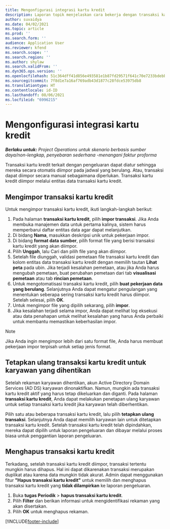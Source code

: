 ```yaml
---
title: Mengonfigurasi integrasi kartu kredit
description: Laporan topik menjelaskan cara bekerja dengan transaksi kartu kredit yang terkait dengan pengeluaran.
author: suvaidya
ms.date: 04/02/2021
ms.topic: article
ms.prod: ''
ms.search.form: ''
audience: Application User
ms.reviewer: kfend
ms.search.scope: ''
ms.search.region: ''
ms.author: shylaw
ms.search.validFrom: ''
ms.dyn365.ops.version: ''
ms.openlocfilehash: 51c364dff41d856e493581e1b87fd29571f641c70e7233bdebb910efbc64b983
ms.sourcegitcommit: 7f8d1e7a16af769adb43d1877c28fdce53975db8
ms.translationtype: HT
ms.contentlocale: id-ID
ms.lasthandoff: 08/06/2021
ms.locfileid: "6996215"
---
```

# <a name="set-up-credit-card-integration"></a>Mengonfigurasi integrasi kartu kredit

_**Berlaku untuk:** Project Operations untuk skenario berbasis sumber daya/non-lengkap, penyebaran sederhana -menangani faktur proforma_

Transaksi kartu kredit terkait dengan pengeluaran dapat diatur sehingga mereka secara otomatis diimpor pada jadwal yang berulang. Atau, transaksi dapat diimpor secara manual sebagaimana diperlukan. Transaksi kartu kredit diimpor melalui entitas data transaksi kartu kredit.

## <a name="import-credit-card-transactions"></a>Mengimpor transaksi kartu kredit

Untuk mengimpor transaksi kartu kredit, ikuti langkah-langkah berikut:

1. Pada halaman **transaksi kartu kredit**, pilih **impor transaksi**. Jika Anda membuka manajemen data untuk pertama kalinya, sistem harus memperbarui daftar entitas data agar dapat melanjutkan.
2. Di bidang **Nama**, masukkan deskripsi unik untuk pekerjaan impor.
3. Di bidang **format data sumber**, pilih format file yang berisi transaksi kartu kredit yang akan diimpor.
4. Pilih **Unggah**, lalu Cari dan pilih file yang akan diimpor.
5. Setelah file diunggah, validasi pemetaan file transaksi kartu kredit dan kolom entitas data transaksi kartu kredit dengan memilih tautan **Lihat peta** pada ubin. Jika terjadi kesalahan pemetaan, atau jika Anda harus mengubah pemetaan, buat perubahan pemetaan dari tab **visualisasi pemetaan** atau tab **rincian pemetaan**.
6. Untuk mengotomatisasi transaksi kartu kredit, pilih **buat pekerjaan data yang berulang**. Selanjutnya Anda dapat mengatur pengulangan yang menentukan seberapa sering transaksi kartu kredit harus diimpor. Setelah selesai, pilih **OK**.
7. Untuk mengimpor file yang dipilih sekarang, pilih **impor**.
8. Jika kesalahan terjadi selama impor, Anda dapat melihat log eksekusi atau data penahapan untuk melihat kesalahan yang harus Anda perbaiki untuk membantu memastikan keberhasilan impor.

> [!NOTE]
> Jika Anda ingin mengimpor lebih dari satu format file, Anda harus membuat pekerjaan impor terpisah untuk setiap jenis format.

## <a name="reassign-the-credit-card-transactions-for-terminated-employees"></a>Tetapkan ulang transaksi kartu kredit untuk karyawan yang dihentikan

Setelah rekaman karyawan dihentikan, akun Active Directory Domain Services (AD DS) karyawan dinonaktifkan. Namun, mungkin ada transaksi kartu kredit aktif yang harus tetap dikeluarkan dan diganti. Pada halaman **transaksi kartu kredit**, Anda dapat melakukan penetapan ulang karyawan untuk setiap transaksi kartu kredit jika karyawan telah diberhentikan.

Pilih satu atau beberapa transaksi kartu kredit, lalu pilih **tetapkan ulang transaksi**. Selanjutnya Anda dapat memilih karyawan lain untuk ditetapkan transaksi kartu kredit. Setelah transaksi kartu kredit telah dipindahkan, mereka dapat dipilih untuk laporan pengeluaran dan dibayar melalui proses biasa untuk penggantian laporan pengeluaran.

## <a name="delete-credit-card-transactions"></a>Menghapus transaksi kartu kredit 

Terkadang, setelah transaksi kartu kredit diimpor, transaksi tertentu mungkin harus dihapus. Hal ini dapat dikarenakan transaksi merupakan duplikat atau karena data mungkin tidak akurat. Admin dapat menggunakan fitur **"Hapus transaksi kartu kredit"** untuk memilih dan menghapus transaksi kartu kredit yang **tidak dilampirkan** ke laporan pengeluaran. 

1. Buka **tugas Periodik** > **hapus transaksi kartu kredit**.
2. Pilih **Filter** dan berikan informasi untuk mengidentifikasi rekaman yang akan disertakan.
3. Pilih **OK** untuk menghapus rekaman. 

[!INCLUDE[footer-include](../includes/footer-banner.md)]

